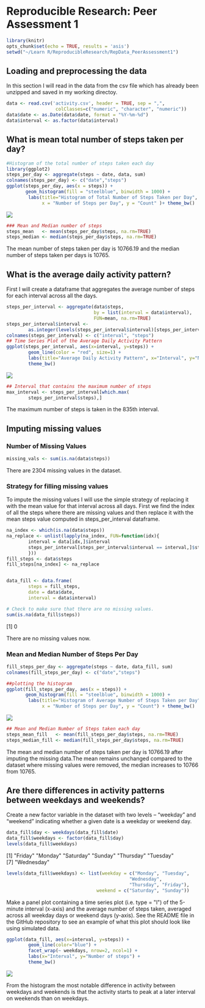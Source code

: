 # Reproducible Research: Peer Assessment 1

```r
library(knitr)
opts_chunk$set(echo = TRUE, results = 'asis')
setwd("~/Learn R/ReproducibleResearch/RepData_PeerAssessment1")
```
## Loading and preprocessing the data
In this section I will read in the data from the csv file which has already been unzipped and saved in my working directoy.


```r
data <- read.csv('activity.csv', header = TRUE, sep = ",",
                  colClasses=c("numeric", "character", "numeric"))
data$date <- as.Date(data$date, format = "%Y-%m-%d")
data$interval <- as.factor(data$interval)
```
## What is mean total number of steps taken per day?


```r
#Histogram of the total number of steps taken each day
library(ggplot2)
steps_per_day <- aggregate(steps ~ date, data, sum)
colnames(steps_per_day) <- c("date","steps")
ggplot(steps_per_day, aes(x = steps)) + 
       geom_histogram(fill = "steelblue", binwidth = 1000) + 
        labs(title="Histogram of Total Number of Steps Taken per Day", 
             x = "Number of Steps per Day", y = "Count" )+ theme_bw() 
```

![](PA1_template_files/figure-html/unnamed-chunk-3-1.png) 

```r
### Mean and Median number of steps
steps_mean   <- mean(steps_per_day$steps, na.rm=TRUE)
steps_median <- median(steps_per_day$steps, na.rm=TRUE)
```
The mean number of steps taken per day is 10766.19 and the median number of steps taken per days is 10765.

## What is the average daily activity pattern?

First I will create a dataframe that aggregates the average number of steps for each interval across all the days.


```r
steps_per_interval <- aggregate(data$steps, 
                                by = list(interval = data$interval),
                                FUN=mean, na.rm=TRUE)
steps_per_interval$interval <- 
        as.integer(levels(steps_per_interval$interval)[steps_per_interval$interval])
colnames(steps_per_interval) <- c("interval", "steps")
## Time Series Plot of the Average Daily Activity Pattern
ggplot(steps_per_interval, aes(x=interval, y=steps)) +   
        geom_line(color = "red", size=1) +  
        labs(title="Average Daily Activity Pattern", x="Interval", y="Number of steps") +  
        theme_bw()
```

![](PA1_template_files/figure-html/unnamed-chunk-4-1.png) 

```r
## Interval that contains the maximum number of steps
max_interval <- steps_per_interval[which.max(  
        steps_per_interval$steps),]
```

The maximum number of steps is taken in the 835th interval.

## Imputing missing values
### Number of Missing Values

```r
missing_vals <- sum(is.na(data$steps))
```

There are 2304 missing values in the dataset.

### Strategy for filling missing values
To impute the missing values I will use the simple strategy of replacing it with the mean value for that interval across all days. First we find the index of all the steps where there are missing values and then replace it with the mean steps value computed in steps_per_interval dataframe. 


```r
na_index <- which(is.na(data$steps))
na_replace <- unlist(lapply(na_index, FUN=function(idx){
        interval = data[idx,]$interval
        steps_per_interval[steps_per_interval$interval == interval,]$steps
        }))
fill_steps <- data$steps
fill_steps[na_index] <- na_replace


data_fill <- data.frame(  
        steps = fill_steps,  
        date = data$date,  
        interval = data$interval)

# Check to make sure that there are no missing values.
sum(is.na(data_fill$steps))
```

[1] 0

There are no missing values now.

### Mean and Median Number of Steps Per Day


```r
fill_steps_per_day <- aggregate(steps ~ date, data_fill, sum)
colnames(fill_steps_per_day) <- c("date","steps")

##plotting the histogram
ggplot(fill_steps_per_day, aes(x = steps)) + 
       geom_histogram(fill = "steelblue", binwidth = 1000) + 
        labs(title="Histogram of Average Number of Steps Taken per Day", 
             x = "Number of Steps per Day", y = "Count") + theme_bw() 
```

![](PA1_template_files/figure-html/unnamed-chunk-7-1.png) 

```r
## Mean and Median Number of Steps taken each day
steps_mean_fill   <- mean(fill_steps_per_day$steps, na.rm=TRUE)
steps_median_fill <- median(fill_steps_per_day$steps, na.rm=TRUE)
```
 
The mean and median number of steps taken per day is 10766.19 after imputing the missing data.The mean remains unchanged compared to the dataset where missing values were removed, the median increases to 10766 from 10765.

## Are there differences in activity patterns between weekdays and weekends?
Create a new factor variable in the dataset with two levels – “weekday” and “weekend” indicating whether a given date is a weekday or weekend day.

```r
data_fill$day <- weekdays(data_fill$date)
data_fill$weekdays <- factor(data_fill$day)
levels(data_fill$weekdays)
```

[1] "Friday"    "Monday"    "Saturday"  "Sunday"    "Thursday"  "Tuesday"  
[7] "Wednesday"

```r
levels(data_fill$weekdays) <- list(weekday = c("Monday", "Tuesday",
                                             "Wednesday", 
                                             "Thursday", "Friday"),
                                 weekend = c("Saturday", "Sunday"))
```
Make a panel plot containing a time series plot (i.e. type = "l") of the 5-minute interval (x-axis) and the average number of steps taken, averaged across all weekday days or weekend days (y-axis). See the README file in the GitHub repository to see an example of what this plot should look like using simulated data.


```r
ggplot(data_fill, aes(x=interval, y=steps)) + 
        geom_line(color="blue") + 
        facet_wrap(~ weekdays, nrow=2, ncol=1) +
        labs(x="Interval", y="Number of steps") +
        theme_bw()
```

![](PA1_template_files/figure-html/unnamed-chunk-9-1.png) 

From the histogram the most notable difference in activity between weekdays and weekends is that the activity starts to peak at a later interval on weekends than on weekdays.
